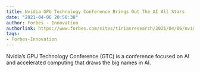 ```yaml
---
title: Nvidia GPU Technology Conference Brings Out The AI All Stars
date: "2021-04-06 20:58:38"
author: Forbes - Innovation
authorlink: https://www.forbes.com/sites/tiriasresearch/2021/04/06/nvidia-gpu-technology-conference-brings-out-the-ai-all-stars/
tags:
- Forbes-Innovation
---
```

Nvidia’s GPU Technology Conference (GTC) is a conference focused on AI and accelerated computing that draws the big names in AI.